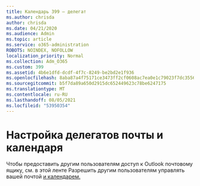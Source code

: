 ```yaml
---
title: Календарь 399 — делегат
ms.author: chrisda
author: chrisda
ms.date: 04/21/2020
ms.audience: Admin
ms.topic: article
ms.service: o365-administration
ROBOTS: NOINDEX, NOFOLLOW
localization_priority: Normal
ms.collection: Adm_O365
ms.custom: 399
ms.assetid: 4b6e1dfd-dcdf-4f7c-8249-be2bd2e1f936
ms.openlocfilehash: 8aba87a4f75171ce3473ff2cf0608ac7ea0e1c79023f7dc35566f023864c008e
ms.sourcegitcommit: b5f7da89a650d2915dc652449623c78be6247175
ms.translationtype: MT
ms.contentlocale: ru-RU
ms.lasthandoff: 08/05/2021
ms.locfileid: "53950354"
---
```

# <a name="configure-mail-and-calendar-delegates"></a>Настройка делегатов почты и календаря

Чтобы предоставить другим пользователям доступ к Outlook почтовому ящику, см. в этой ленте Разрешить другим пользователям управлять вашей почтой [и календарем.](https://support.office.com/article/9684b670-7588-4eea-8717-9e5799047540.aspx)
